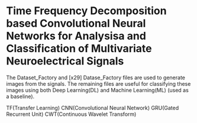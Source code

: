 # Time Frequency Decomposition based Convolutional Neural Networks for Analysisa and Classification of Multivariate Neuroelectrical Signals


The Dataset_Factory and [x29] Datase_Factory files are used to generate images from the signals. The remaining files are useful for classifying these images using both Deep Learning(DL) and Machine Learning(ML) (used as a baseline).

TF(Transfer Learning) CNN(Convolutional Neural Network) GRU(Gated Recurrent Unit) CWT(Continuous Wavelet Transform)
